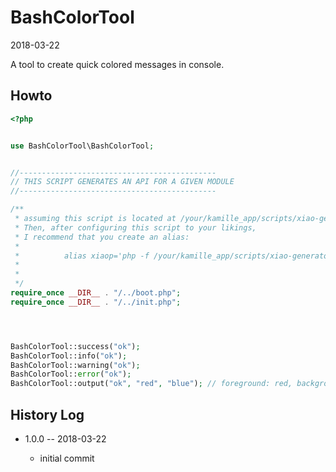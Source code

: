 BashColorTool
================
2018-03-22



A tool to create quick colored messages in console.





Howto
-----------

```php
<?php


use BashColorTool\BashColorTool;


//--------------------------------------------
// THIS SCRIPT GENERATES AN API FOR A GIVEN MODULE
//--------------------------------------------

/**
 * assuming this script is located at /your/kamille_app/scripts/xiao-generator.php
 * Then, after configuring this script to your likings,
 * I recommend that you create an alias:
 *
 *          alias xiaop='php -f /your/kamille_app/scripts/xiao-generator-peipei.php'
 *
 *
 */
require_once __DIR__ . "/../boot.php";
require_once __DIR__ . "/../init.php";




BashColorTool::success("ok");
BashColorTool::info("ok");
BashColorTool::warning("ok");
BashColorTool::error("ok");
BashColorTool::output("ok", "red", "blue"); // foreground: red, background: blue
```








History Log
------------------
    
- 1.0.0 -- 2018-03-22

    - initial commit